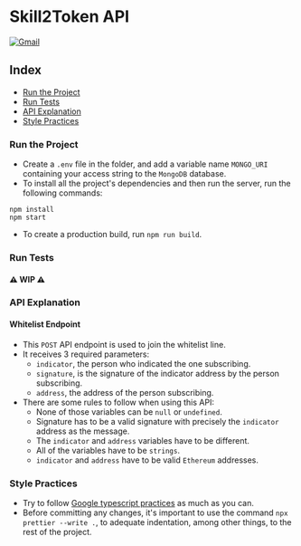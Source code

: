 # Skill2Token API

[![Gmail](https://img.shields.io/badge/-Gmail-c14438?style=plastic&logo=Gmail&logoColor=white)](mailto:contact@skill2token.com)

## Index

- [Run the Project](#run-the-project)
- [Run Tests](#run-tests)
- [API Explanation](#api-explanation)
- [Style Practices](#style-practices)

### Run the Project

- Create a `.env` file in the folder, and add a variable name `MONGO_URI` containing your access string to the `MongoDB` database.
- To install all the project's dependencies and then run the server, run the following commands:

```console
npm install
npm start
```

- To create a production build, run `npm run build`.

### Run Tests

#### ⚠️ WIP ⚠️

### API Explanation

#### Whitelist Endpoint

- This `POST` API endpoint is used to join the whitelist line.
- It receives 3 required parameters:
  - `indicator`, the person who indicated the one subscribing.
  - `signature`, is the signature of the indicator address by the person subscribing.
  - `address`, the address of the person subscribing.
- There are some rules to follow when using this API:
  - None of those variables can be `null` or `undefined`.
  - Signature has to be a valid signature with precisely the `indicator` address as the message.
  - The `indicator` and `address` variables have to be different.
  - All of the variables have to be `strings`.
  - `indicator` and `address` have to be valid `Ethereum` addresses.
  
### Style Practices
  
- Try to follow [Google typescript practices](https://google.github.io/styleguide/tsguide.html) as much as you can.
- Before committing any changes, it's important to use the command `npx prettier --write .`, to adequate indentation, among other things, to the rest of the project.
